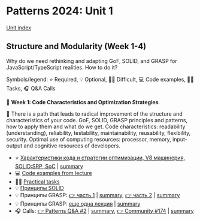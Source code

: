 # Patterns 2024: Unit 1

[Unit index](../README.md)

## Structure and Modularity (Week 1-4)

Why do we need rethinking and adapting GoF, SOLID, and GRASP
for JavaScript/TypeScript realities. How to do it?

Symbols/legend: ⭐ Required, 💡 Optional, 🧑‍🎓 Difficult, 💻 Code examples, 🧑‍💻 Tasks, 🎧 Q&A Calls

📆 **Week 1: Code Characteristics and Optimization Strategies**

🧩 There is a path that leads to radical improvement of the structure and characteristics of your code. GoF, SOLID, GRASP principles and patterns, how to apply them and what do we get. Code characteristics: readability (understanding), reliability, testability, maintainability, reusability, flexibility, security. Optimal use of computing resources: processor, memory, input-output and cognitive resources of developers.

  - ⭐ [Характеристики кода и стратегии оптимизации, V8 машинерия, SOLID:SRP, SoC](https://youtu.be/ZzGPZ4d8K-8) | [summary](week_1_code_characteristics_and_optimization_strategies/lecture_summaries/01_code_characteristics.md)
  - 💻 [Code examples from lecture](week_1_code_characteristics_and_optimization_strategies/code_examples_from_lecture)
  - 🧑‍💻 [Practical tasks](../practical_tasks)
  - 💡 [Принципы SOLID](https://youtu.be/B2guSV8EMn0)
  - 💡 Принципы GRASP: [👉 часть 1](https://youtu.be/vm8p4jIQwp4) | [summary](week_1_code_characteristics_and_optimization_strategies/lecture_summaries/03_grasp_part_1.md), [👉 часть 2](https://youtu.be/aJGB7TLwiig) | [summary](week_1_code_characteristics_and_optimization_strategies/lecture_summaries/04_grasp_part_2.md)
  - 💡 Принципы GRASP: [еще одна лекция](https://youtu.be/ExauFjYV_lQ) | [summary](week_1_code_characteristics_and_optimization_strategies/lecture_summaries/05_grasp_part_3.md)
  - 🎧 Calls: [👉 Patterns Q&A #2](https://youtu.be/wRO6ahSYiys) | [summary](week_1_code_characteristics_and_optimization_strategies/lecture_summaries/06_qa_patterns_2.md), [👉 Community #174](https://youtu.be/tQXeZ_c3yGs) | [summary](week_1_code_characteristics_and_optimization_strategies/lecture_summaries/07_qa_community_174.md)

[//]: # (  - 💡 [Паттерны GoF]&#40;https://youtu.be/AQ21QE1BJrc&#41;)

[//]: # (  - 💡 [Мономорфный и полиморфный код, инлайн-кэш, скрытые классы в JavaScript]&#40;https://www.youtube.com/watch?v=9JUY3prnCQ4&#41;)

[//]: # (  - 🧑‍🎓 [What's up with monomorphism? By Vyacheslav Egorov]&#40;https://mrale.ph/blog/2015/01/11/whats-up-with-monomorphism.html&#41;)

[//]: # (- 📆 Week 2: Native features in language and platforms)

[//]: # (  - JavaScript has built-in contracts: Thenable, Iterable, AsyncIterator,)

[//]: # (    Callback-last, Callable, Cancelable, Observable, but the culture of)

[//]: # (    developing through contracts and interfaces is not popular enough in)

[//]: # (    the community. How can we improve development performance with)

[//]: # (    Knowledge-driven approach. How patterns may help us in this direction:)

[//]: # (    to delivery quick and effective, to be performant, to make everydays)

[//]: # (    work interesting, to be motivated and never burnout.)

[//]: # (  - ⭐ [Контракты `Callback` и `Callback-last-error-first`]&#40;https://youtu.be/vcOGCWL-eZc&#41;)

[//]: # (  - ⭐ [Контракт `Thenabe`]&#40;https://youtu.be/CHQcDllD_io&#41;)

[//]: # (  - 💡 [Thenable из старой лекции]&#40;https://youtu.be/Jdf_tZuJbHI&#41;)

[//]: # (- 📆 Week 3: Instantiation: Creational Patterns and Techniques)

[//]: # (  - Creational patterns: Constructor, Singleton, Factory, Pool, Builder,)

[//]: # (    Prototype, Flyweight, other patterns and techniques. Let’s find)

[//]: # (    related principles and rethink applied importance of GRASP: Creator;)

[//]: # (    GRASP: Polymorphism, SOLID: ISP; Aggregation and Composition. How to)

[//]: # (    Save memory and other resources; how to use optimizations and caching.)

[//]: # (    How to develop extremely quick and low-latency code for any devices)

[//]: # (    we need to support and make this code clear for colleagues.)

[//]: # (- 📆 Week 4: Isolation and Separation of Concerns)

[//]: # (  - SoC is a general engineering principle to build flexible, reliable,)

[//]: # (    and easy-modifying systems. We may use GoF patterns: Mediator, Bridge,)

[//]: # (    Abstract factory, Strategy &#40;JavaScript-specific implementation:)

[//]: # (    Map<PropertyKey, Implementation>&#41;; Modularity; GRASP: Information)

[//]: # (    Expert, Indirection, and Protected variations principles; SOLID: SRP;)

[//]: # (    This will improve code testability and reduce integration expenses.)

[//]: # (  - ⭐ [Структура приложений: системы модульности, пакеты и зависимости]&#40;https://youtu.be/d6DjTAAHxPU&#41;)

[//]: # (  - ⭐ [Слои и внедрение зависимостей]&#40;https://youtu.be/O3TeD5yU9aw&#41;)

[//]: # ()
[//]: # (## Q&A recordings)

[//]: # ()
[//]: # (| Week | Monday | Tuesday | Wednesday | Thursday |)

[//]: # (| ---- | ------ | ------- | --------- | -------- |)

[//]: # (|    0 |  | [🧩 Welcome meetup 🚀]&#40;https://youtu.be/Hcv1TYxcQ3g&#41; |  | [🎧 Community call #172]&#40;https://youtu.be/eHe96iWD-iM&#41; |)

[//]: # (|    1 | [🎧 Patterns Q&A #1]&#40;https://youtu.be/R8Jvj8yS5oM&#41; | [🎧 Node.js Q&A #37]&#40;https://youtu.be/YquMya5MMXs&#41; | [🎧 Async Q&A #39]&#40;https://youtu.be/wIZSWocOlWE&#41; | [🎧 Community call #173]&#40;https://youtu.be/TdA3sHJTg4Q&#41; |)

[//]: # ()
[//]: # (## Patterns catalog)

[//]: # ()
[//]: # (- 🧩 Gof Patterns)

[//]: # (  - 📢 [GoF patterns for Node.js and JavaScript &#40;seminar fragment&#41;]&#40;https://youtu.be/7TjzsZCQQqg&#41;)

[//]: # (  - 🏭 Creational patterns)

[//]: # (    - Abstract factory)

[//]: # (    - [Builder]&#40;https://github.com/HowProgrammingWorks/Builder&#41;)

[//]: # (    - [Factory method]&#40;https://github.com/HowProgrammingWorks/Factory&#41;)

[//]: # (    - [Prototype]&#40;https://github.com/HowProgrammingWorks/PrototypePattern&#41; do not confuse with [Prototype-programming]&#40;https://github.com/HowProgrammingWorks/Prototype&#41;)

[//]: # (    - [Singleton]&#40;https://github.com/HowProgrammingWorks/Singleton&#41;)

[//]: # (  - 🤝 Structural patterns)

[//]: # (    - [Adapter]&#40;https://github.com/HowProgrammingWorks/Adapter&#41;)

[//]: # (    - [Bridge]&#40;https://github.com/HowProgrammingWorks/Bridge&#41;)

[//]: # (    - [Composite]&#40;https://github.com/HowProgrammingWorks/Composite&#41;)

[//]: # (    - [Decorator]&#40;&#41;)

[//]: # (    - [Facade]&#40;https://github.com/HowProgrammingWorks/Facade&#41;)

[//]: # (    - [Flyweight]&#40;https://github.com/HowProgrammingWorks/Flyweight&#41;)

[//]: # (    - [Proxy]&#40;https://github.com/HowProgrammingWorks/Proxy&#41;)

[//]: # (  - ⚡ Behavioral patterns)

[//]: # (    - Chain of responsibility)

[//]: # (      - [Chain of responsibility]&#40;https://github.com/HowProgrammingWorks/ChainOfResponsibility&#41;)

[//]: # (      - Middleware)

[//]: # (    - [Command]&#40;https://github.com/HowProgrammingWorks/Command&#41;)

[//]: # (    - Interpreter)

[//]: # (    - [Iterator]&#40;https://github.com/HowProgrammingWorks/Iterator&#41;)

[//]: # (    - Mediator)

[//]: # (    - Memento)

[//]: # (    - Observable and Observer: EventEmitter, EventTarget)

[//]: # (      - [EventTarget and EventEmitter]&#40;https://github.com/HowProgrammingWorks/Events&#41;)

[//]: # (      - [EventEmitter]&#40;https://github.com/HowProgrammingWorks/EventEmitter&#41;)

[//]: # (      - [Observer]&#40;https://github.com/HowProgrammingWorks/Observer&#41;)

[//]: # (    - State)

[//]: # (    - [Strategy]&#40;https://github.com/HowProgrammingWorks/Strategy&#41;)

[//]: # (    - Template method)

[//]: # (    - [Visitor]&#40;https://github.com/HowProgrammingWorks/Visitor&#41;)

[//]: # (- 🧩 GRASP patterns)

[//]: # (  - 📢 Intro video)

[//]: # (    - [GRASP Overview]&#40;https://youtu.be/ExauFjYV_lQ&#41;)

[//]: # (    - Part 1 - [GRASP for Node.js and Javascript]&#40;https://youtu.be/vm8p4jIQwp4&#41;)

[//]: # (    - Part 2 - coming soon)

[//]: # (  - [Information expert]&#40;https://youtu.be/cCHL329_As0&#41;)

[//]: # (  - Creator)

[//]: # (  - Controller)

[//]: # (  - Indirection)

[//]: # (  - [Low coupling]&#40;https://youtu.be/IGXdPOZ3Fyk&#41;)

[//]: # (  - [High cohesion]&#40;https://youtu.be/IGXdPOZ3Fyk&#41;)

[//]: # (  - Polymorphism)

[//]: # (  - Protected variations)

[//]: # (  - [Pure fabrication]&#40;https://youtu.be/CV577a0RHBM&#41;)

[//]: # (  - [Real code examples]&#40;https://youtu.be/4AMVQ2-2DcM&#41;)

[//]: # (- 🧩 SOLID Patterns)

[//]: # (  - 📢 Intro video: [SOLID for Node.js and Javascript]&#40;https://youtu.be/B2guSV8EMn0&#41;)

[//]: # (  - [SOLID Interview questions]&#40;https://youtu.be/-9OM6-6pZw8&#41;)

[//]: # (  - [Single responsibility principle]&#40;https://youtu.be/o4bQywkBKOI&#41;)

[//]: # (  - Open/closed principle)

[//]: # (  - [Liskov substitution principle]&#40;https://youtu.be/RbhYxygxroc&#41;)

[//]: # (  - Interface segregation principle)

[//]: # (  - Dependency inversion principle)